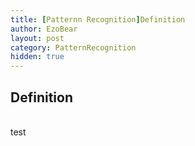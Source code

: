 ```yaml
---
title: [Patternn Recognition]Definition
author: EzoBear
layout: post
category: PatternRecognition
hidden: true
---
```

<h2>Definition</h2><br>
test
